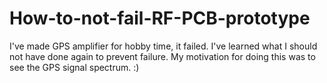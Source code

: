 # How-to-not-fail-RF-PCB-prototype
I've made GPS amplifier for hobby time, it failed. I've learned what I should not have done again to prevent failure. My motivation for doing this was to see the GPS signal spectrum. :)
